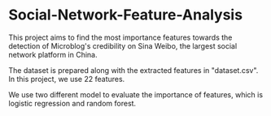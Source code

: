 # Social-Network-Feature-Analysis
This project aims to find the most importance features towards the detection of Microblog's credibility on Sina Weibo, the largest social network platform in China.

The dataset is prepared along with the extracted features in "dataset.csv". In this project, we use 22 features.

We use two different model to evaluate the importance of features, which is logistic regression and random forest.